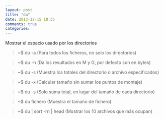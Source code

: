```yaml
---
layout: post
title: "du"
date: 2013-12-15 18:35
comments: true
categories: 
---
```

Mostrar el espacio usado por los directorios

>~$ du -a (Para todos los ficheros, no solo los directorios)

>~$ du -h (Da los resultados en M y G, por defecto son en bytes)

>~$ du -s (Muestra los totales del directorio o archivo especificados)

>~$ du -x (Calcular tamaño sin sumar los puntos de montaje)

>~$ du -s (Solo suma total, en lugar del tamaño de cada directorio)

>~$ du fichero (Muestra el tamaño de fichero)

>~$ du | sort -rn | head (Mostrar los 10 archivos que más ocupan)

